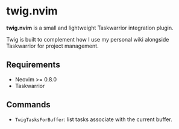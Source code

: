 # twig.nvim

**twig.nvim** is a small and lightweight Taskwarrior integration plugin.

Twig is built to complement how I use my personal wiki alongside Taskwarrior for project management.

## Requirements

- Neovim >= 0.8.0
- Taskwarrior

## Commands

- `TwigTasksForBuffer`: list tasks associate with the current buffer.

